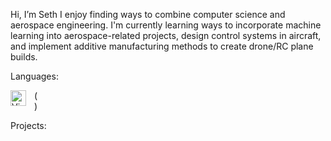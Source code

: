 Hi, I’m Seth
I enjoy finding ways to combine computer science and aerospace engineering. 
I'm currently learning ways to incorporate machine learning into aerospace-related projects,
design control systems in aircraft, and implement additive manufacturing methods to create drone/RC plane builds.

Languages:

<img align="left" alt="Visual Studio Code" width="25px" src="https://cdn.jsdelivr.net/gh/devicons/devicon/icons/vscode/vscode-original.svg" style="padding-right:10px;" /> (<br>)


Projects:



<!---
Freefall802/Freefall802 is a ✨ special ✨ repository because its `README.md` (this file) appears on your GitHub profile.
You can click the Preview link to take a look at your changes.
--->

